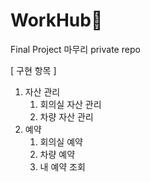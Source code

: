 # WorkHub💼
Final Project 마무리 private repo

[ 구현 항목 ]
1. 자산 관리
    1) 회의실 자산 관리
    2) 차량 자산 관리
2. 예약
    1) 회의실 예약
    2) 차량 예약
    3) 내 예약 조회
